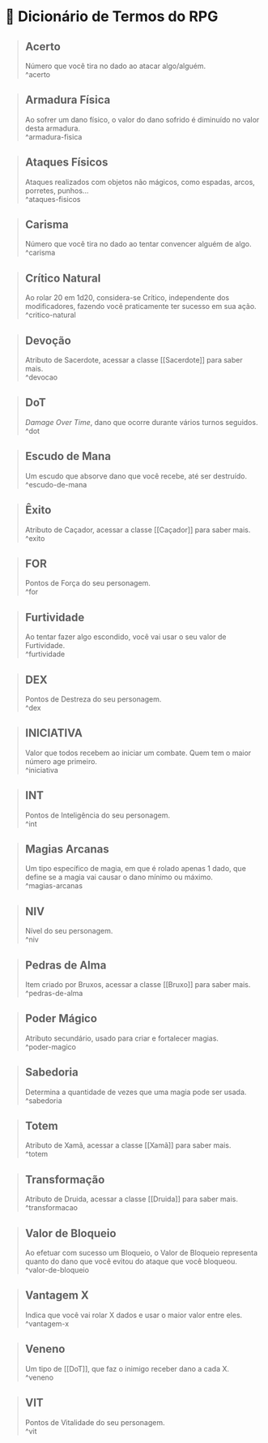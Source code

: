 # 📖 Dicionário de Termos do RPG

> ## Acerto  
> Número que você tira no dado ao atacar algo/alguém.  
> ^acerto

> ## Armadura Física  
> Ao sofrer um dano físico, o valor do dano sofrido é diminuído no valor desta armadura.  
> ^armadura-fisica

> ## Ataques Físicos  
> Ataques realizados com objetos não mágicos, como espadas, arcos, porretes, punhos...  
> ^ataques-fisicos

> ## Carisma  
> Número que você tira no dado ao tentar convencer alguém de algo.  
> ^carisma

> ## Crítico Natural  
> Ao rolar 20 em 1d20, considera-se Crítico, independente dos modificadores, fazendo você praticamente ter sucesso em sua ação.  
> ^critico-natural

> ## Devoção  
> Atributo de Sacerdote, acessar a classe [[Sacerdote]] para saber mais.  
> ^devocao

> ## DoT  
> *Damage Over Time*, dano que ocorre durante vários turnos seguidos.  
> ^dot

> ## Escudo de Mana  
> Um escudo que absorve dano que você recebe, até ser destruído.  
> ^escudo-de-mana

> ## Êxito  
> Atributo de Caçador, acessar a classe [[Caçador]] para saber mais.  
> ^exito

> ## FOR  
> Pontos de Força do seu personagem.  
> ^for

> ## Furtividade  
> Ao tentar fazer algo escondido, você vai usar o seu valor de Furtividade.  
> ^furtividade

> ## DEX  
> Pontos de Destreza do seu personagem.  
> ^dex

> ## INICIATIVA  
> Valor que todos recebem ao iniciar um combate. Quem tem o maior número age primeiro.  
> ^iniciativa

> ## INT  
> Pontos de Inteligência do seu personagem.  
> ^int

> ## Magias Arcanas  
> Um tipo específico de magia, em que é rolado apenas 1 dado, que define se a magia vai causar o dano mínimo ou máximo.  
> ^magias-arcanas

> ## NIV  
> Nível do seu personagem.  
> ^niv

> ## Pedras de Alma  
> Item criado por Bruxos, acessar a classe [[Bruxo]] para saber mais.  
> ^pedras-de-alma

> ## Poder Mágico  
> Atributo secundário, usado para criar e fortalecer magias.  
> ^poder-magico

> ## Sabedoria  
> Determina a quantidade de vezes que uma magia pode ser usada.  
> ^sabedoria

> ## Totem  
> Atributo de Xamã, acessar a classe [[Xamã]] para saber mais.  
> ^totem

> ## Transformação  
> Atributo de Druida, acessar a classe [[Druida]] para saber mais.  
> ^transformacao

> ## Valor de Bloqueio  
> Ao efetuar com sucesso um Bloqueio, o Valor de Bloqueio representa quanto do dano que você evitou do ataque que você bloqueou.  
> ^valor-de-bloqueio

> ## Vantagem X  
> Indica que você vai rolar X dados e usar o maior valor entre eles.  
> ^vantagem-x

> ## Veneno  
> Um tipo de [[DoT]], que faz o inimigo receber dano a cada X.  
> ^veneno

> ## VIT  
> Pontos de Vitalidade do seu personagem.  
> ^vit
